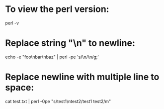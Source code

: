 # To view the perl version:

perl -v

# Replace string "\n" to newline:

echo -e "foo\nbar\nbaz" | perl -pe 's/\n/\\n/g;'

# Replace newline with multiple line to space:

cat test.txt | perl -0pe "s/test1\ntest2/test1 test2/m"
